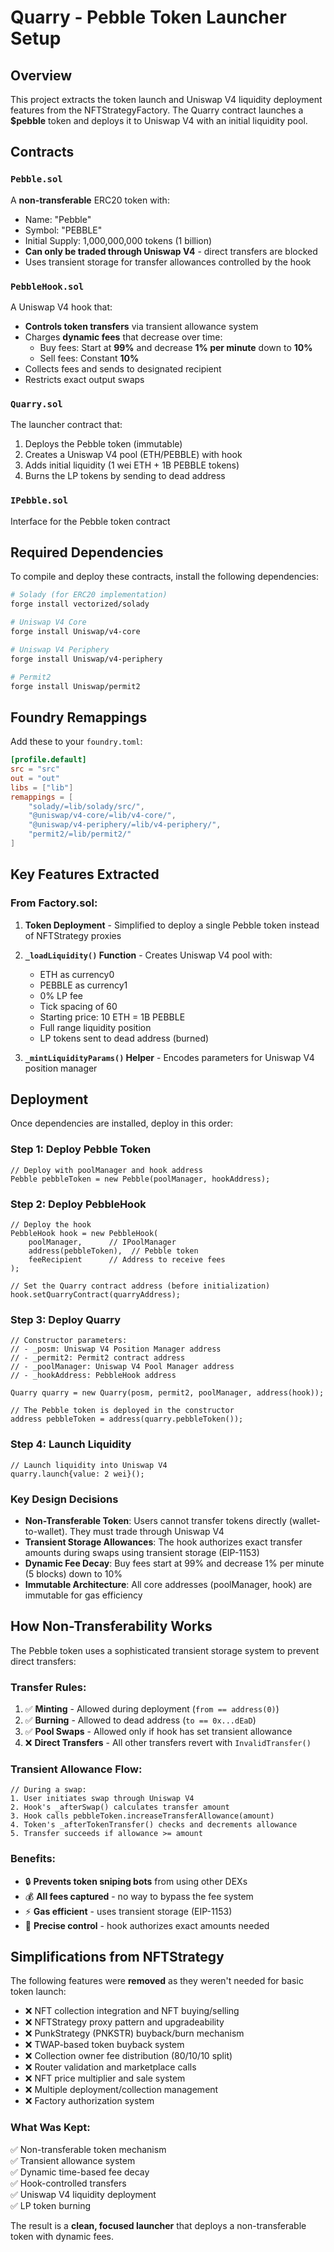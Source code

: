 # Quarry - Pebble Token Launcher Setup

## Overview

This project extracts the token launch and Uniswap V4 liquidity deployment features from the NFTStrategyFactory. The Quarry contract launches a **$pebble** token and deploys it to Uniswap V4 with an initial liquidity pool.

## Contracts

### `Pebble.sol`

A **non-transferable** ERC20 token with:

- Name: "Pebble"
- Symbol: "PEBBLE"
- Initial Supply: 1,000,000,000 tokens (1 billion)
- **Can only be traded through Uniswap V4** - direct transfers are blocked
- Uses transient storage for transfer allowances controlled by the hook

### `PebbleHook.sol`

A Uniswap V4 hook that:

- **Controls token transfers** via transient allowance system
- Charges **dynamic fees** that decrease over time:
  - Buy fees: Start at **99%** and decrease **1% per minute** down to **10%**
  - Sell fees: Constant **10%**
- Collects fees and sends to designated recipient
- Restricts exact output swaps

### `Quarry.sol`

The launcher contract that:

1. Deploys the Pebble token (immutable)
2. Creates a Uniswap V4 pool (ETH/PEBBLE) with hook
3. Adds initial liquidity (1 wei ETH + 1B PEBBLE tokens)
4. Burns the LP tokens by sending to dead address

### `IPebble.sol`

Interface for the Pebble token contract

## Required Dependencies

To compile and deploy these contracts, install the following dependencies:

```bash
# Solady (for ERC20 implementation)
forge install vectorized/solady

# Uniswap V4 Core
forge install Uniswap/v4-core

# Uniswap V4 Periphery
forge install Uniswap/v4-periphery

# Permit2
forge install Uniswap/permit2
```

## Foundry Remappings

Add these to your `foundry.toml`:

```toml
[profile.default]
src = "src"
out = "out"
libs = ["lib"]
remappings = [
    "solady/=lib/solady/src/",
    "@uniswap/v4-core/=lib/v4-core/",
    "@uniswap/v4-periphery/=lib/v4-periphery/",
    "permit2/=lib/permit2/"
]
```

## Key Features Extracted

### From Factory.sol:

1. **Token Deployment** - Simplified to deploy a single Pebble token instead of NFTStrategy proxies
2. **`_loadLiquidity()` Function** - Creates Uniswap V4 pool with:

   - ETH as currency0
   - PEBBLE as currency1
   - 0% LP fee
   - Tick spacing of 60
   - Starting price: 10 ETH = 1B PEBBLE
   - Full range liquidity position
   - LP tokens sent to dead address (burned)

3. **`_mintLiquidityParams()` Helper** - Encodes parameters for Uniswap V4 position manager

## Deployment

Once dependencies are installed, deploy in this order:

### Step 1: Deploy Pebble Token

```solidity
// Deploy with poolManager and hook address
Pebble pebbleToken = new Pebble(poolManager, hookAddress);
```

### Step 2: Deploy PebbleHook

```solidity
// Deploy the hook
PebbleHook hook = new PebbleHook(
    poolManager,      // IPoolManager
    address(pebbleToken),  // Pebble token
    feeRecipient      // Address to receive fees
);

// Set the Quarry contract address (before initialization)
hook.setQuarryContract(quarryAddress);
```

### Step 3: Deploy Quarry

```solidity
// Constructor parameters:
// - _posm: Uniswap V4 Position Manager address
// - _permit2: Permit2 contract address
// - _poolManager: Uniswap V4 Pool Manager address
// - _hookAddress: PebbleHook address

Quarry quarry = new Quarry(posm, permit2, poolManager, address(hook));

// The Pebble token is deployed in the constructor
address pebbleToken = address(quarry.pebbleToken());
```

### Step 4: Launch Liquidity

```solidity
// Launch liquidity into Uniswap V4
quarry.launch{value: 2 wei}();
```

### Key Design Decisions

- **Non-Transferable Token**: Users cannot transfer tokens directly (wallet-to-wallet). They must trade through Uniswap V4
- **Transient Storage Allowances**: The hook authorizes exact transfer amounts during swaps using transient storage (EIP-1153)
- **Dynamic Fee Decay**: Buy fees start at 99% and decrease 1% per minute (5 blocks) down to 10%
- **Immutable Architecture**: All core addresses (poolManager, hook) are immutable for gas efficiency

## How Non-Transferability Works

The Pebble token uses a sophisticated transient storage system to prevent direct transfers:

### Transfer Rules:

1. ✅ **Minting** - Allowed during deployment (`from == address(0)`)
2. ✅ **Burning** - Allowed to dead address (`to == 0x...dEaD`)
3. ✅ **Pool Swaps** - Allowed only if hook has set transient allowance
4. ❌ **Direct Transfers** - All other transfers revert with `InvalidTransfer()`

### Transient Allowance Flow:

```solidity
// During a swap:
1. User initiates swap through Uniswap V4
2. Hook's _afterSwap() calculates transfer amount
3. Hook calls pebbleToken.increaseTransferAllowance(amount)
4. Token's _afterTokenTransfer() checks and decrements allowance
5. Transfer succeeds if allowance >= amount
```

### Benefits:

- 🔒 **Prevents token sniping bots** from using other DEXs
- 💰 **All fees captured** - no way to bypass the fee system
- ⚡ **Gas efficient** - uses transient storage (EIP-1153)
- 🎯 **Precise control** - hook authorizes exact amounts needed

## Simplifications from NFTStrategy

The following features were **removed** as they weren't needed for basic token launch:

- ❌ NFT collection integration and NFT buying/selling
- ❌ NFTStrategy proxy pattern and upgradeability
- ❌ PunkStrategy (PNKSTR) buyback/burn mechanism
- ❌ TWAP-based token buyback system
- ❌ Collection owner fee distribution (80/10/10 split)
- ❌ Router validation and marketplace calls
- ❌ NFT price multiplier and sale system
- ❌ Multiple deployment/collection management
- ❌ Factory authorization system

### What Was Kept:

✅ Non-transferable token mechanism  
✅ Transient allowance system  
✅ Dynamic time-based fee decay  
✅ Hook-controlled transfers  
✅ Uniswap V4 liquidity deployment  
✅ LP token burning

The result is a **clean, focused launcher** that deploys a non-transferable token with dynamic fees.

